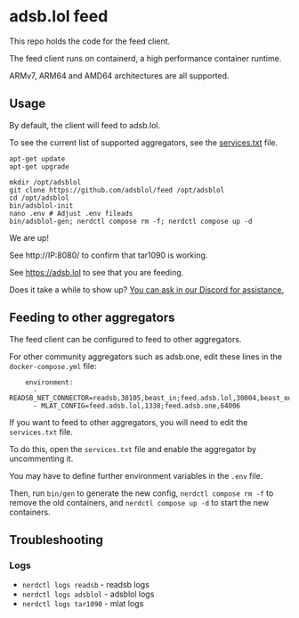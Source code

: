 # adsb.lol feed

This repo holds the code for the feed client.

The feed client runs on containerd, a high performance container runtime.

ARMv7, ARM64 and AMD64 architectures are all supported.

## Usage

By default, the client will feed to adsb.lol.

To see the current list of supported aggregators, see the [services.txt](services.txt) file.

```
apt-get update
apt-get upgrade

mkdir /opt/adsblol
git clone https://github.com/adsblol/feed /opt/adsblol
cd /opt/adsblol
bin/adsblol-init
nano .env # Adjust .env fileads
bin/adsblol-gen; nerdctl compose rm -f; nerdctl compose up -d
```

We are up!

See http://IP:8080/ to confirm that tar1090 is working.

See https://adsb.lol to see that you are feeding.

Does it take a while to show up? [You can ask in our Discord for assistance.](https://adsb.lol/discord)

## Feeding to other aggregators

The feed client can be configured to feed to other aggregators.

For other community aggregators such as adsb.one, edit these lines in the `docker-compose.yml` file:

```
    environment:
      - READSB_NET_CONNECTOR=readsb,30105,beast_in;feed.adsb.lol,30004,beast_out;feed.adsb.one,64004,beast_out
      - MLAT_CONFIG=feed.adsb.lol,1338;feed.adsb.one,64006
```

If you want to feed to other aggregators, you will need to edit the `services.txt` file.

To do this, open the `services.txt` file and enable the aggregator by uncommenting it.

You may have to define further environment variables in the `.env` file.

Then, run `bin/gen` to generate the new config, `nerdctl compose rm -f` to remove the old containers, and `nerdctl compose up -d` to start the new containers.

## Troubleshooting

### Logs
- `nerdctl logs readsb` - readsb logs
- `nerdctl logs adsblol` - adsblol logs
- `nerdctl logs tar1090` - mlat logs
